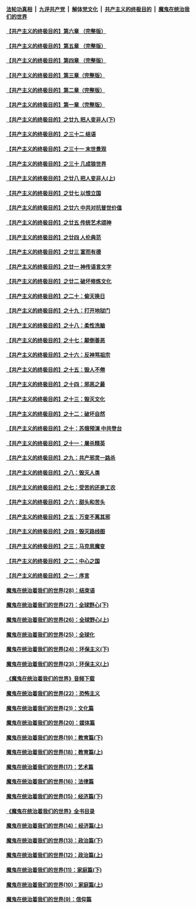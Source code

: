 ####  [法轮功真相](../../../../basic/blob/master/README.md?t=06062301) &nbsp;|&nbsp; [九评共产党](../../../../9ping.md/blob/master/README.md?t=06062301) &nbsp;|&nbsp; [解体党文化](../../../../jtdwh.md/blob/master/README.md?t=06062301)  &nbsp;|&nbsp; [共产主义的终极目的](../../../../gczydzjmd.md/blob/master/README.md?t=06062301) &nbsp;|&nbsp; [魔鬼在统治我们的世界](../../../../mgztzwmdsj.md/blob/master/README.md?t=06062301) 

#### [【共产主义的终极目的】第六章 （完整版）](../pages/nsc422/n11428913.md?t=06062301) 

#### [【共产主义的终极目的】第五章 （完整版）](../pages/nsc422/n11428912.md?t=06062301) 

#### [【共产主义的终极目的】第四章 （完整版）](../pages/nsc422/n11428907.md?t=06062301) 

#### [【共产主义的终极目的】第三章（完整版）](../pages/nsc422/n11428848.md?t=06062301) 

#### [【共产主义的终极目的】第二章（完整版）](../pages/nsc422/n11428831.md?t=06062301) 

#### [【共产主义的终极目的】第一章（完整版）](../pages/nsc422/n11417651.md?t=06062301) 

#### [【共产主义的终极目的】之廿九 把人变非人(下)](../pages/nsc422/n11344140.md?t=06062301) 

#### [【共产主义的终极目的】之三十二 结语](../pages/nsc422/n11360535.md?t=06062301) 

#### [【共产主义的终极目的】之三十一 末世景观](../pages/nsc422/n11351129.md?t=06062301) 

#### [【共产主义的终极目的】之三十 几成狼世界](../pages/nsc422/n11348280.md?t=06062301) 

#### [【共产主义的终极目的】之廿八 把人变非人(上)](../pages/nsc422/n11340492.md?t=06062301) 

#### [【共产主义的终极目的】之廿七 以恨立国](../pages/nsc422/n11336944.md?t=06062301) 

#### [【共产主义的终极目的】之廿六 中共对抗普世价值](../pages/nsc422/n11324785.md?t=06062301) 

#### [【共产主义的终极目的】之廿五 传统艺术颂神](../pages/nsc422/n11296396.md?t=06062301) 

#### [【共产主义的终极目的】之廿四 人伦典范](../pages/nsc422/n11296397.md?t=06062301) 

#### [【共产主义的终极目的】之廿三 富而有德](../pages/nsc422/n11283598.md?t=06062301) 

#### [【共产主义的终极目的】之廿一 神传语言文字](../pages/nsc422/n11263265.md?t=06062301) 

#### [【共产主义的终极目的】之廿二 破坏修炼文化](../pages/nsc422/n11245728.md?t=06062301) 

#### [【共产主义的终极目的】之二十：偷天换日](../pages/nsc422/n11238846.md?t=06062301) 

#### [【共产主义的终极目的】之十九：打开地狱门](../pages/nsc422/n11206376.md?t=06062301) 

#### [【共产主义的终极目的】之十八：柔性洗脑](../pages/nsc422/n11199994.md?t=06062301) 

#### [【共产主义的终极目的】之十七：颠倒善恶](../pages/nsc422/n11179782.md?t=06062301) 

#### [【共产主义的终极目的】之十六：反神骂祖宗](../pages/nsc422/n11166798.md?t=06062301) 

#### [【共产主义的终极目的】之十五：毁人不倦](../pages/nsc422/n11166792.md?t=06062301) 

#### [【共产主义的终极目的】之十四：邪恶之最](../pages/nsc422/n11150249.md?t=06062301) 

#### [【共产主义的终极目的】之十三：毁灭文化](../pages/nsc422/n11135227.md?t=06062301) 

#### [【共产主义的终极目的】之十二：破坏自然](../pages/nsc422/n11135214.md?t=06062301) 

#### [【共产主义的终极目的】之十：苏俄预演 中共登台](../pages/nsc422/n11118424.md?t=06062301) 

#### [【共产主义的终极目的】之十一：屠杀精英](../pages/nsc422/n11118442.md?t=06062301) 

#### [【共产主义的终极目的】之九：共产邪灵一路杀](../pages/nsc422/n11114139.md?t=06062301) 

#### [【共产主义的终极目的】之八：毁灭人类](../pages/nsc422/n11108503.md?t=06062301) 

#### [【共产主义的终极目的】之七：受苦的还是工农](../pages/nsc422/n11101809.md?t=06062301) 

#### [【共产主义的终极目的】之六：甜头和苦头](../pages/nsc422/n11096971.md?t=06062301) 

#### [【共产主义的终极目的】之五：万变不离其邪](../pages/nsc422/n11091285.md?t=06062301) 

#### [【共产主义的终极目的】之四：毁灭路线图](../pages/nsc422/n11086284.md?t=06062301) 

#### [【共产主义的终极目的】之三：马克思魔变](../pages/nsc422/n11061941.md?t=06062301) 

#### [【共产主义的终极目的】之二：中心之国](../pages/nsc422/n11047728.md?t=06062301) 

#### [【共产主义的终极目的】之一：序言](../pages/nsc422/n11086077.md?t=06062301) 

#### [魔鬼在统治着我们的世界(28)：结束语](../pages/nsc422/n10936246.md?t=06062301) 

#### [魔鬼在统治着我们的世界(27)：全球野心(下)](../pages/nsc422/n10928319.md?t=06062301) 

#### [魔鬼在统治着我们的世界(26)：全球野心(上)](../pages/nsc422/n10900318.md?t=06062301) 

#### [魔鬼在统治着我们的世界(25)：全球化](../pages/nsc422/n10788205.md?t=06062301) 

#### [魔鬼在统治着我们的世界(24)：环保主义(下)](../pages/nsc422/n10695307.md?t=06062301) 

#### [魔鬼在统治着我们的世界(23)：环保主义(上)](../pages/nsc422/n10688613.md?t=06062301) 

#### [《魔鬼在统治着我们的世界》音频下载](../pages/nsc422/n10635553.md?t=06062301) 

#### [魔鬼在统治着我们的世界(22)：恐怖主义](../pages/nsc422/n10614727.md?t=06062301) 

#### [魔鬼在统治着我们的世界(21)：文化篇](../pages/nsc422/n10597706.md?t=06062301) 

#### [魔鬼在统治着我们的世界(20)：媒体篇](../pages/nsc422/n10586579.md?t=06062301) 

#### [魔鬼在统治着我们的世界(19)：教育篇(下)](../pages/nsc422/n10564808.md?t=06062301) 

#### [魔鬼在统治着我们的世界(18)：教育篇(上)](../pages/nsc422/n10526970.md?t=06062301) 

#### [魔鬼在统治着我们的世界(17)：艺术篇](../pages/nsc422/n10499093.md?t=06062301) 

#### [魔鬼在统治着我们的世界(16)：法律篇](../pages/nsc422/n10485969.md?t=06062301) 

#### [魔鬼在统治着我们的世界(15)：经济篇(下)](../pages/nsc422/n10469975.md?t=06062301) 

#### [《魔鬼在统治着我们的世界》全书目录](../pages/nsc422/n10464261.md?t=06062301) 

#### [魔鬼在统治着我们的世界(14)：经济篇(上)](../pages/nsc422/n10457370.md?t=06062301) 

#### [魔鬼在统治着我们的世界(13)：政治篇(下)](../pages/nsc422/n10448270.md?t=06062301) 

#### [魔鬼在统治着我们的世界(12)：政治篇(上)](../pages/nsc422/n10444576.md?t=06062301) 

#### [魔鬼在统治着我们的世界(11)：家庭篇(下)](../pages/nsc422/n10440961.md?t=06062301) 

#### [魔鬼在统治着我们的世界(10)：家庭篇(上)](../pages/nsc422/n10435448.md?t=06062301) 

#### [魔鬼在统治着我们的世界(9)：信仰篇](../pages/nsc422/n10432159.md?t=06062301) 

